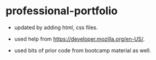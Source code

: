 # professional-portfolio

* updated by adding html, css files.

* used help from https://developer.mozilla.org/en-US/.

* used bits of prior code from bootcamp material as well.